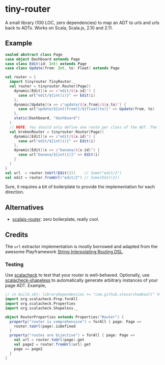 tiny-router
===========
A small library (100 LOC, zero dependencies) to map an ADT to urls and urls back to ADTs.
Works on Scala, Scala.js, 2.10 and 2.11.

## Example

```scala
sealed abstract class Page
case object Dashboard extends Page
case class Edit(id: Int) extends Page
case class Update(from: Int, to: Float) extends Page

val router = {
  import tinyrouter.TinyRouter._
  val router = tinyrouter.Router[Page](
    dynamic[Edit](x => s"edit/${x.id}") {
      case url"edit/${int(i)}" => Edit(i)
    },
    dynamic[Update](x => s"update/${x.from}/${x.to}") {
      case url"update/${int(from)}/${float(to)}" => Update(from, to)
    },
    static(Dashboard, "dashboard")
  )
  // NOTE. You should only define one route per class of the ADT. The following will not work.
  val brokenRouter = tinyrouter.Router[Page](
    dynamic[Edit](x => s"edit/${x.id}") {
      case url"edit/${int(i)}" => Edit(i)
    },
    dynamic[Edit](x => s"banana/${x.id}") {
      case url"banana/${int(i)}" => Edit(i)
    }
  )
}
val url  = router.toUrl(Edit(2))    // Some("edit/2")
val edit = router.fromUrl("edit/2") // Some(Edit(2))
```

Sure, it requires a bit of boilerplate to provide the implementation for each direction.

## Alternatives

* [scalajs-router](https://github.com/japgolly/scalajs-react/blob/master/doc/ROUTER.md): zero boilerplate, really cool.

## Credits
The `url` extractor implementation is mostly borrowed and adapted from the awesome
Playframework [String Interpolating Routing DSL](https://www.playframework.com/documentation/2.5.x/ScalaSirdRouter).

### Testing

Use [scalacheck](https://scalacheck.org/) to test that your router is
well-behaved.  Optionally, use
[scalacheck-shapeless](https://github.com/alexarchambault/scalacheck-shapeless)
to automatically generate arbitrary instances of your page ADT. Example,

```scala
// in build.sbt: libraryDependencies += "com.github.alexarchambault" %%% "scalacheck-shapeless_1.13" % "VERSION" % "test"
import org.scalacheck.Prop.forAll
import org.scalacheck.Properties
import org.scalacheck.Shapeless._

object RouterProperties extends Properties("Router") {
  property("router is comprehensive") = forAll { page: Page =>
    router.toUrl(page).isDefined
  }
  property("routes are bijective") = forAll { page: Page =>
    val url = router.toUrl(page).get
    val page2 = router.fromUrl(url).get
    page == page2
  }
}
```
